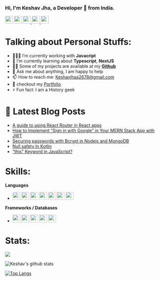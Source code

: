 ### Hi, I'm Keshav Jha, a Developer 🚀 from India.
<p>
<a href="https://twitter.com/keshavkumar2678"><img src="https://aleen42.github.io/badges/src/twitter.svg" height=25></a> 
<a href="https://medium.com/@keshavjhaa2678"><img src="https://aleen42.github.io/badges/src/medium.svg" height=25></a> 
<a href="https://www.linkedin.com/in/keshavjha007/"><img src="https://img.shields.io/badge/linkedin-%230077B5.svg?&style=for-the-badge&logo=linkedin&logoColor=white" height=25>
<a href="https://www.instagram.com/rylexr/"><img src="https://img.shields.io/badge/instagram-%23E4405F.svg?&style=for-the-badge&logo=instagram&logoColor=white" height=25>
<a href="https://stackoverflow.com/users/13107168/keshav-jha"><img src="https://aleen42.github.io/badges/src/stackoverflow.svg" height=25>
 </a> 
</p>
  
# Talking about Personal Stuffs:

- 👨🏽‍💻 I’m currently working with **Javacript**
- 🌱 I’m currently learning about **Typescript**, **NextJS**
- 👨‍💻 Some of my projects are available at my <a href="https://github.com/keshav304?tab=repositories">**Github**</a>
- 💬 Ask me about anything, I am happy to help
- 📫 How to reach me: Keshavjhaa2678@gmail.com 
- 👋  checkout my <a href="https://keshavjha.netlify.app">Portfolio</a>
- ⚡ Fun fact: I am a History geek

# 📩 Latest Blog Posts 
<!-- BLOG-POST-LIST:START -->
- [A guide to using React Router in React apps](https://rylexr2678.hashnode.dev/a-guide-to-using-react-router-in-react-apps)
- [How to Implement “Sign in with Google” in Your MERN Stack App with JWT](https://rylexr2678.hashnode.dev/how-to-implement-sign-in-with-google-in-your-mern-stack-app-with-jwt)
- [Securing passwords with Bcrypt in Nodejs and MongoDB](https://rylexr2678.hashnode.dev/securing-passwords-with-bcrypt-in-nodejs-and-mongodb)
- [Null safety In Kotlin](https://rylexr2678.hashnode.dev/null-safety-in-kotlin)
- [“this” Keyword in JavaScript?](https://rylexr2678.hashnode.dev/this-keyword-in-javascript)
<!-- BLOG-POST-LIST:END -->

# Skills:

**Languages**
 * <img src ="https://img.shields.io/badge/python-%233776AB.svg?&style=flat-square&logo=python&logoColor=white" height=25> <img src ="https://camo.githubusercontent.com/d423cf12cc9ec53976db472d8844305e3f324418/68747470733a2f2f696d672e736869656c64732e696f2f62616467652f2d4a6176615363726970742d626c61636b3f7374796c653d666c61742d737175617265266c6f676f3d6a617661736372697074" height=25> <img src ="https://img.shields.io/badge/kotlin-%230095D5.svg?&style=for-the-badge&logo=kotlin&logoColor=white" height=25> <img src ="https://img.shields.io/badge/c++%20-%2300599C.svg?&style=for-the-badge&logo=c%2B%2B&logoColor=white" height=25> <img src ="https://img.shields.io/badge/html5%20-%23E34F26.svg?&style=for-the-badge&logo=html5&logoColor=white" height=25> <img src ="https://img.shields.io/badge/css3%20-%231572B6.svg?&style=for-the-badge&logo=css3&logoColor=white" height=25> <img src ="https://img.shields.io/badge/java-%23ED8B00.svg?&style=for-the-badge&logo=java&logoColor=white" height=25> 
 
**Frameworks / Databases**
* <img src="https://camo.githubusercontent.com/137a7a0f28f9e326bcc81a5a0bd853c86435143774c15642d827a5788e778667/68747470733a2f2f696d672e736869656c64732e696f2f62616467652f2d52656163742d626c61636b3f7374796c653d666c61742d737175617265266c6f676f3d7265616374" height=25> <img src="https://camo.githubusercontent.com/cec92673ea713fa89ba2ae2033daf5851f6f39393ff5b93231aa707d424638d9/68747470733a2f2f696d672e736869656c64732e696f2f62616467652f2d4e6f64656a732d626c61636b3f7374796c653d666c61742d737175617265266c6f676f3d4e6f64652e6a73" height=25> <img src="https://camo.githubusercontent.com/392fa71fd2737088b6d21ba33f3d2fb6e1ac7c61142cdbe56c1d688ecf781ab8/68747470733a2f2f696d672e736869656c64732e696f2f62616467652f2d4d6f6e676f44422d626c61636b3f7374796c653d666c61742d737175617265266c6f676f3d6d6f6e676f6462" height=25> <img src="https://camo.githubusercontent.com/e3c72ff8c616617254d1b5303370700edfdb9942/68747470733a2f2f696d672e736869656c64732e696f2f62616467652f626f6f7473747261702532302d2532333536334437432e7376673f267374796c653d666f722d7468652d6261646765266c6f676f3d626f6f747374726170266c6f676f436f6c6f723d7768697465" height=25> <img src="https://camo.githubusercontent.com/6ce7b11ba5b6b3933921ffe85e01f993c54da51b/68747470733a2f2f696d672e736869656c64732e696f2f62616467652f73716c6974652d2532333037343035652e7376673f267374796c653d666f722d7468652d6261646765266c6f676f3d73716c697465266c6f676f436f6c6f723d7768697465" height=25>

 # Stats:
 
![](http://estruyf-github.azurewebsites.net/api/VisitorHit?user=keshav304&repo=github-visitors-badge&countColorcountColor&countColor=%237B1E7A)

![Keshav's github stats](https://github-readme-stats.vercel.app/api?username=keshav304&show_icons=true&theme=radical)

[![Top Langs](https://github-readme-stats.vercel.app/api/top-langs/?username=keshav304&layout=compact)](https://github.com/keshav304/keshav304)
